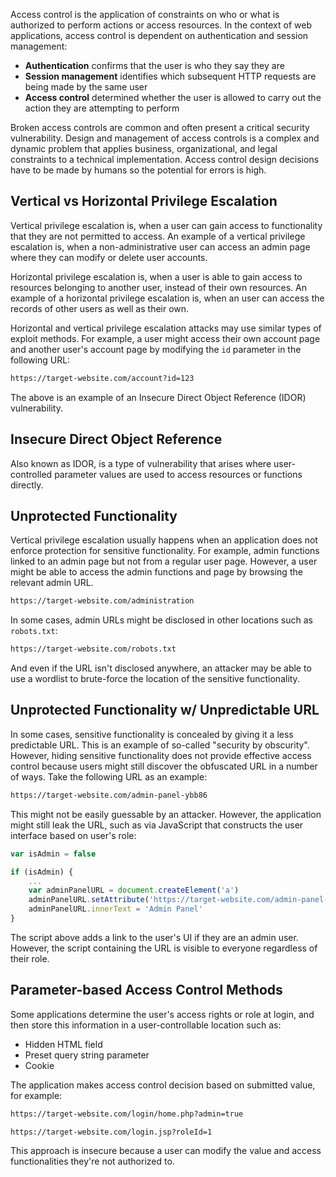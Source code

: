 Access control is the application of constraints on who or what is authorized to perform actions or access resources. In the context of web applications, access control is dependent on authentication and session management:
- **Authentication** confirms that the user is who they say they are
- **Session management** identifies which subsequent HTTP requests are being made by the same user
- **Access control** determined whether the user is allowed to carry out the action they are attempting to perform

 Broken access controls are common and often present a critical security vulnerability. Design and management of access controls is a complex and dynamic problem that applies business, organizational, and legal constraints to a technical implementation. Access control design decisions have to be made by humans so the potential for errors is high.
## Vertical vs Horizontal Privilege Escalation
Vertical privilege escalation is, when a user can gain access to functionality that they are not permitted to access. An example of a vertical privilege escalation is, when a non-administrative user can access an admin page where they can modify or delete user accounts.

Horizontal privilege escalation is, when a user is able to gain access to resources belonging to another user, instead of their own resources. An example of a horizontal privilege escalation is, when an user can access the records of other users as well as their own.

Horizontal and vertical privilege escalation attacks may use similar types of exploit methods. For example, a user might access their own account page and another user's account page by modifying the `id` parameter in the following URL:
```txt
https://target-website.com/account?id=123
```
The above is an example of an Insecure Direct Object Reference (IDOR) vulnerability.
## Insecure Direct Object Reference
Also known as IDOR, is a type of vulnerability that arises where user-controlled parameter values are used to access resources or functions directly.
## Unprotected Functionality
Vertical privilege escalation usually happens when an application does not enforce protection for sensitive functionality. For example, admin functions linked to an admin page but not from a regular user page. However, a user might be able to access the admin functions and page by browsing the relevant admin URL.
```txt
https://target-website.com/administration
```
In some cases, admin URLs might be disclosed in other locations such as `robots.txt`:
```txt
https://target-website.com/robots.txt
```
And even if the URL isn't disclosed anywhere, an attacker may be able to use a wordlist to brute-force the location of the sensitive functionality.
## Unprotected Functionality w/ Unpredictable URL
In some cases, sensitive functionality is concealed by giving it a less predictable URL. This is an example of so-called "security by obscurity". However, hiding sensitive functionality does not provide effective access control because users might still discover the obfuscated URL in a number of ways. Take the following URL as an example:
```txt
https://target-website.com/admin-panel-ybb86
```
This might not be easily guessable by an attacker. However, the application might still leak the URL, such as via JavaScript that constructs the user interface based on user's role:
```js
var isAdmin = false

if (isAdmin) {
	...
	var adminPanelURL = document.createElement('a')
	adminPanelURL.setAttribute('https://target-website.com/admin-panel-ybb86')
	adminPanelURL.innerText = 'Admin Panel'
}
```
The script above adds a link to the user's UI if they are an admin user. However, the script containing the URL is visible to everyone regardless of their role.
## Parameter-based Access Control Methods
Some applications determine the user's access rights or role at login, and then store this information in a user-controllable location such as:
- Hidden HTML field
- Preset query string parameter
- Cookie

The application makes access control decision based on submitted value, for example:
```txt
https://target-website.com/login/home.php?admin=true
```
```txt
https://target-website.com/login.jsp?roleId=1
```
This approach is insecure because a user can modify the value and access functionalities they're not authorized to.
